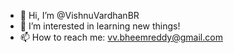 - 👋 Hi, I’m @VishnuVardhanBR
- 👀 I’m interested in learning new things!
- 📫 How to reach me: vv.bheemreddy@gmail.com

